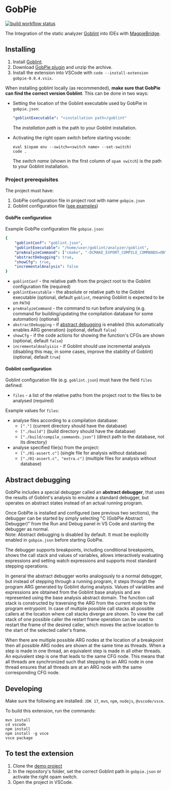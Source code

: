 # GobPie

[![build workflow status](https://github.com/goblint/GobPie/actions/workflows/build.yml/badge.svg)](https://github.com/goblint/GobPie/actions/workflows/build.yml)

The Integration of the static analyzer [Goblint](https://github.com/goblint/analyzer) into IDEs with [MagpieBridge](https://github.com/MagpieBridge/MagpieBridge).

## Installing

1. Install [Goblint](https://github.com/goblint/analyzer#installing).
2. Download [GobPie plugin](https://nightly.link/goblint/GobPie/workflows/build/master/gobpie-plugin.zip) and unzip the archive.
3. Install the extension into VSCode with `code --install-extension gobpie-0.0.4.vsix`.

When installing goblint locally (as recommended), **make sure that GobPie can find the correct version Goblint**.
This can be done in two ways:

* Setting the location of the Goblint executable used by GobPie in `gobpie.json`:
  ```yaml
  "goblintExecutable": "<installation path>/goblint"
  ```
  The *installation path* is the path to your Goblint installation.

* Activating the right opam switch before starting vscode:
  ```shell
  eval $(opam env --switch=<switch name> --set-switch)
  code .
  ```
  The *switch name* (shown in the first column of `opam switch`) is the path to your Goblint installation.

### Project prerequisites

The project must have:
1. GobPie configuration file in project root with name `gobpie.json`
2. Goblint configuration file ([see examples](https://github.com/goblint/analyzer/tree/master/conf))

#### GobPie configuration

Example GobPie configuration file `gobpie.json`:
```yaml
{
    "goblintConf": "goblint.json",
    "goblintExecutable": "/home/user/goblint/analyzer/goblint",
    "preAnalyzeCommand": ["cmake", "-DCMAKE_EXPORT_COMPILE_COMMANDS=ON", "-B", "build"],
    "abstractDebugging": true,
    "showCfg": true,
    "incrementalAnalysis": false
}
```

* `goblintConf` - the relative path from the project root to the Goblint configuration file (required)
* `goblintExecutable` - the absolute or relative path to the Goblint executable (optional, default `goblint`, meaning Goblint is expected to be on `PATH`)
* `preAnalyzeCommand` - the command to run before analysing (e.g. command for building/updating the compilation database for some automation) (optional)
* `abstractDebugging` - if [abstract debugging](#abstract-debugging) is enabled (this automatically enables ARG generation) (optional, default `false`)
* `showCfg` - if the code actions for showing the function's CFGs are shown (optional, default `false`)
* `incrementalAnalyisis` - if Goblint should use incremental analysis (disabling this may, in some cases, improve the stability of Goblint) (optional, default `true`)

#### Goblint configuration

Goblint configuration file (e.g. `goblint.json`) must have the field `files` defined:

* `files` - a list of the relative paths from the project root to the files to be analysed (required)

Example values for `files`:
* analyse files according to a compilation database:
  * `["."]`  (current directory should have the database)
  * `["./build"]` (build directory should have the database)
  * `["./build/compile_commands.json"]` (direct path to the database, not its directory)
* analyse specified file(s) from the project:
  * `["./01-assert.c"]` (single file for analysis without database)
  * `["./01-assert.c", "extra.c"]` (multiple files for analysis without database)

## Abstract debugging

GobPie includes a special debugger called an **abstract debugger**, that uses the results of Goblint's analysis to emulate a standard debugger, but operates on abstract states instead of an actual running program.

Once GobPie is installed and configured (see previous two sections), the debugger can be started by simply selecting "C (GobPie Abstract Debugger)" from the Run and Debug panel in VS Code and starting the debugger as normal.  
Note: Abstract debugging is disabled by default. It must be explicitly enabled in `gobpie.json` before starting GobPie.

The debugger supports breakpoints, including conditional breakpoints, shows the call stack and values of variables, allows interactively evaluating expressions and setting watch expressions and supports most standard stepping operations.

In general the abstract debugger works analogously to a normal debugger, but instead of stepping through a running program, it steps through the program ARG generated by Goblint during analysis.
Values of variables and expressions are obtained from the Goblint base analysis and are represented using the base analysis abstract domain.
The function call stack is constructed by traversing the ARG from the current node to the program entrypoint.
In case of multiple possible call stacks all possible callers at the location where call stacks diverge are shown. To view the call stack of one possible caller the restart frame operation can be used to restart the frame of the desired caller, which moves the active location to the start of the selected caller's frame.

When there are multiple possible ARG nodes at the location of a breakpoint then all possible ARG nodes are shown at the same time as threads.
When a step is made in one thread, an equivalent step is made in all other threads. An equivalent step is one that leads to the same CFG node. This means that all threads are synchronized such that stepping to an ARG node in one thread ensures that all threads are at an ARG node with the same corresponding CFG node.

## Developing

Make sure the following are installed: `JDK 17`, `mvn`, `npm`, `nodejs`, `@vscode/vsce`.

To build this extension, run the commands:

~~~
mvn install
cd vscode
npm install
npm install -g vsce
vsce package
~~~


## To test the extension

1. Clone the [demo project](https://github.com/karoliineh/GoblintAnalyzer-DemoProject)
2. In the repository's folder, set the correct Goblint path in `gobpie.json` or activate the right opam switch.
3. Open the project in VSCode.
